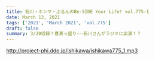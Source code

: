 ```yaml
---
title: 石川・ホンマ・ぶるんのBe-SIDE Your Life! vol.775-1
date: March 13, 2021
tags: ['2021', 'March 2021', 'vol.775']
draft: false
summary: 3/20収録！春真っ盛り･･･石川さんがラジオに出演！？
---
```


http://project-phi.ddo.jp/ishikawa/ishikawa775_1.mp3